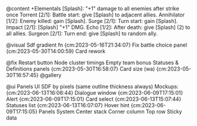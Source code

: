 @content +Elementals
    [Splash]: "+1" damage to all enemies after strike once
    Torrent [2/1]: Battle start: give [Splash] to adjacent allies.
    Annihilator [1/2]: Enemy killed: gain [Splash].
    Surge [2/1]: Turn start: gain [Splash].
    Impact [2/1]: [Splash] "+1" DMG.
    Echo [1/2]: After death: give [Splash] (2) to all allies.
    Surgeon [2/1]: Turn end: give [Splash] to random ally.

@visual
    Sdf gradient fn {cm:2023-05-16T21:34:07}
    Fix battle choice panel {cm:2023-05-30T14:00:59}
    Card rework

@fix 
    Restart button
    Node cluster timings
    Empty team bonus
    Statuses & Definitions panels {cm:2023-05-30T16:58:07}
    Card size (wa) {cm:2023-05-30T16:57:45}
@gallery

@ui Panels UI
    SDF by pixels (same outline thickness always)
    Mockups: {cm:2023-06-13T16:06:44}
        Dialogue window {cm:2023-06-09T17:15:01}
        Alert {cm:2023-06-09T17:15:01}
        Card select {cm:2023-06-13T15:07:44}
        Statuses list {cm:2023-06-13T16:07:07}
        Hover hint {cm:2023-06-09T17:15:05}
    Panels System
        Center stack
        Corner column
        Top row
        Sticky data
